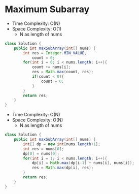 # Maximum Subarray

- Time Complexity: O(N)
- Space Complexity: O(1)
  - N as length of nums

```java
class Solution {
    public int maxSubArray(int[] nums) {
        int res = Integer.MIN_VALUE,
            count = 0;
        for(int i = 0; i < nums.length; i++){
            count += nums[i];
            res = Math.max(count, res);
            if(count < 0){
                count = 0;
            }
        }
        return res;
    }
}
```

- Time Complexity: O(N)
- Space Complexity: O(N)
  - N as length of nums

```java
class Solution {
    public int maxSubArray(int[] nums) {
        int[] dp = new int[nums.length+1];
        int res = nums[0];
        dp[0] = nums[0];
        for(int i = 1; i < nums.length; i++){
            dp[i] = Math.max(dp[i-1] + nums[i], nums[i]);
            res = Math.max(dp[i], res);
        }
        return res;
    }
}
```
